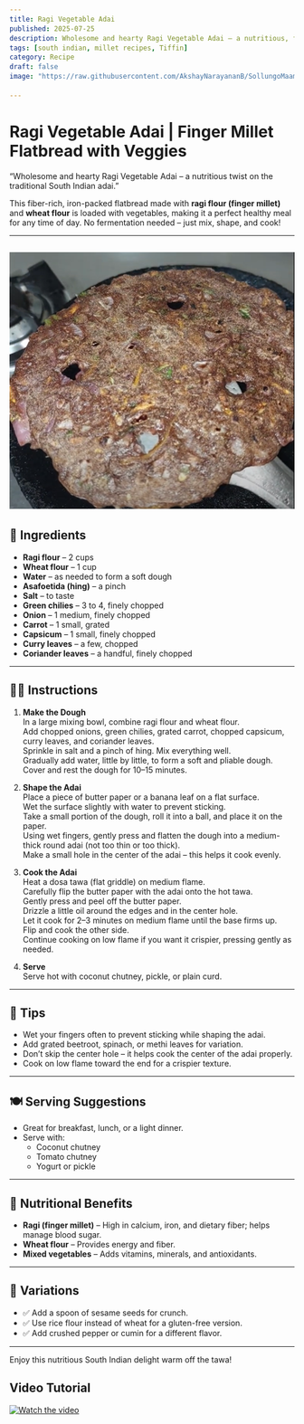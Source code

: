 ```yaml
---
title: Ragi Vegetable Adai  
published: 2025-07-25  
description: Wholesome and hearty Ragi Vegetable Adai – a nutritious, fiber-rich South Indian flatbread made with finger millet, wheat flour, and fresh vegetables. Perfect for breakfast or a light dinner!  
tags: [south indian, millet recipes, Tiffin]  
category: Recipe  
draft: false  
image: "https://raw.githubusercontent.com/AkshayNarayananB/SollungoMaami/master/images/ragiadai.png" 
 
---
```


# Ragi Vegetable Adai | Finger Millet Flatbread with Veggies

“Wholesome and hearty Ragi Vegetable Adai – a nutritious twist on the traditional South Indian adai.”

This fiber-rich, iron-packed flatbread made with **ragi flour (finger millet)** and **wheat flour** is loaded with vegetables, making it a perfect healthy meal for any time of day. No fermentation needed – just mix, shape, and cook!

---
![ragiadai](https://raw.githubusercontent.com/AkshayNarayananB/SollungoMaami/master/images/ragiadai.png)
---

## 🛒 Ingredients

- **Ragi flour** – 2 cups  
- **Wheat flour** – 1 cup  
- **Water** – as needed to form a soft dough  
- **Asafoetida (hing)** – a pinch  
- **Salt** – to taste  
- **Green chilies** – 3 to 4, finely chopped  
- **Onion** – 1 medium, finely chopped  
- **Carrot** – 1 small, grated  
- **Capsicum** – 1 small, finely chopped  
- **Curry leaves** – a few, chopped  
- **Coriander leaves** – a handful, finely chopped  

---

## 👩‍🍳 Instructions

1. **Make the Dough**  
   In a large mixing bowl, combine ragi flour and wheat flour.  
   Add chopped onions, green chilies, grated carrot, chopped capsicum, curry leaves, and coriander leaves.  
   Sprinkle in salt and a pinch of hing. Mix everything well.  
   Gradually add water, little by little, to form a soft and pliable dough.  
   Cover and rest the dough for 10–15 minutes.

2. **Shape the Adai**  
   Place a piece of butter paper or a banana leaf on a flat surface.  
   Wet the surface slightly with water to prevent sticking.  
   Take a small portion of the dough, roll it into a ball, and place it on the paper.  
   Using wet fingers, gently press and flatten the dough into a medium-thick round adai (not too thin or too thick).  
   Make a small hole in the center of the adai – this helps it cook evenly.

3. **Cook the Adai**  
   Heat a dosa tawa (flat griddle) on medium flame.  
   Carefully flip the butter paper with the adai onto the hot tawa.  
   Gently press and peel off the butter paper.  
   Drizzle a little oil around the edges and in the center hole.  
   Let it cook for 2–3 minutes on medium flame until the base firms up.  
   Flip and cook the other side.  
   Continue cooking on low flame if you want it crispier, pressing gently as needed.

4. **Serve**  
   Serve hot with coconut chutney, pickle, or plain curd.

---

## 🌟 Tips

- Wet your fingers often to prevent sticking while shaping the adai.  
- Add grated beetroot, spinach, or methi leaves for variation.  
- Don’t skip the center hole – it helps cook the center of the adai properly.  
- Cook on low flame toward the end for a crispier texture.

---

## 🍽️ Serving Suggestions

- Great for breakfast, lunch, or a light dinner.  
- Serve with:  
  - Coconut chutney  
  - Tomato chutney  
  - Yogurt or pickle  

---

## 🥦 Nutritional Benefits

- **Ragi (finger millet)** – High in calcium, iron, and dietary fiber; helps manage blood sugar.  
- **Wheat flour** – Provides energy and fiber.  
- **Mixed vegetables** – Adds vitamins, minerals, and antioxidants.

---

## 🔄 Variations

- ✅ Add a spoon of sesame seeds for crunch.  
- ✅ Use rice flour instead of wheat for a gluten-free version.  
- ✅ Add crushed pepper or cumin for a different flavor.

---

Enjoy this nutritious South Indian delight warm off the tawa!

## Video Tutorial

[![Watch the video](https://img.youtube.com/vi/hnHZSqQJR1w/0.jpg)](https://youtu.be/hnHZSqQJR1w?si=1bcDXs8Cdbu-3umR)

